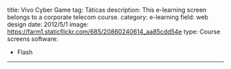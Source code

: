 title: Vivo Cyber Game
tag: Táticas
description: This e-learning screen belongs to a corporate telecom course.
category: e-learning
field: web design
date: 2012/5/1
image: https://farm1.staticflickr.com/685/20860240614_aa85cdd54e
type: Course screens
software:
- Flash
---
